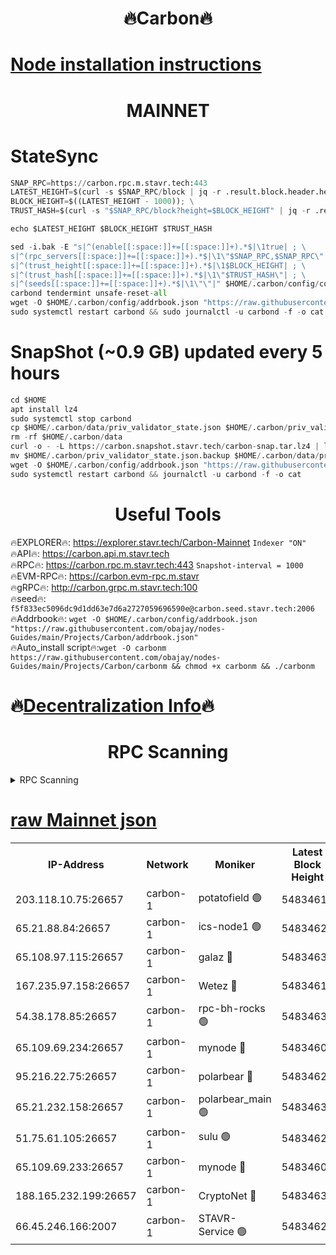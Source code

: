 <h1 align="center"> 🔥Carbon🔥</h1>

[Node installation instructions](https://github.com/obajay/nodes-Guides/tree/main/Projects/Carbon)
=
<h1 align="center"> MAINNET</h1>

# StateSync
```python
SNAP_RPC=https://carbon.rpc.m.stavr.tech:443
LATEST_HEIGHT=$(curl -s $SNAP_RPC/block | jq -r .result.block.header.height); \
BLOCK_HEIGHT=$((LATEST_HEIGHT - 1000)); \
TRUST_HASH=$(curl -s "$SNAP_RPC/block?height=$BLOCK_HEIGHT" | jq -r .result.block_id.hash)

echo $LATEST_HEIGHT $BLOCK_HEIGHT $TRUST_HASH

sed -i.bak -E "s|^(enable[[:space:]]+=[[:space:]]+).*$|\1true| ; \
s|^(rpc_servers[[:space:]]+=[[:space:]]+).*$|\1\"$SNAP_RPC,$SNAP_RPC\"| ; \
s|^(trust_height[[:space:]]+=[[:space:]]+).*$|\1$BLOCK_HEIGHT| ; \
s|^(trust_hash[[:space:]]+=[[:space:]]+).*$|\1\"$TRUST_HASH\"| ; \
s|^(seeds[[:space:]]+=[[:space:]]+).*$|\1\"\"|" $HOME/.carbon/config/config.toml
carbond tendermint unsafe-reset-all
wget -O $HOME/.carbon/config/addrbook.json "https://raw.githubusercontent.com/obajay/nodes-Guides/main/Projects/Carbon/addrbook.json"
sudo systemctl restart carbond && sudo journalctl -u carbond -f -o cat
```
# SnapShot (~0.9 GB) updated every 5 hours
```python
cd $HOME
apt install lz4
sudo systemctl stop carbond
cp $HOME/.carbon/data/priv_validator_state.json $HOME/.carbon/priv_validator_state.json.backup
rm -rf $HOME/.carbon/data
curl -o - -L https://carbon.snapshot.stavr.tech/carbon-snap.tar.lz4 | lz4 -c -d - | tar -x -C $HOME/.carbon --strip-components 2
mv $HOME/.carbon/priv_validator_state.json.backup $HOME/.carbon/data/priv_validator_state.json
wget -O $HOME/.carbon/config/addrbook.json "https://raw.githubusercontent.com/obajay/nodes-Guides/main/Projects/Carbon/addrbook.json"
sudo systemctl restart carbond && journalctl -u carbond -f -o cat
```

 <h1 align="center"> Useful Tools</h1>

🔥EXPLORER🔥:     https://explorer.stavr.tech/Carbon-Mainnet        `Indexer "ON"` \
🔥API🔥:          https://carbon.api.m.stavr.tech \
🔥RPC🔥:          https://carbon.rpc.m.stavr.tech:443              `Snapshot-interval = 1000` \
🔥EVM-RPC🔥:      https://carbon.evm-rpc.m.stavr \
🔥gRPC🔥:         http://carbon.grpc.m.stavr.tech:100 \
🔥seed🔥:      `f5f833ec5096dc9d1dd63e7d6a2727059696590e@carbon.seed.stavr.tech:2006` \
🔥Addrbook🔥:  `wget -O $HOME/.carbon/config/addrbook.json "https://raw.githubusercontent.com/obajay/nodes-Guides/main/Projects/Carbon/addrbook.json"` \
🔥Auto_install script🔥:`wget -O carbonm https://raw.githubusercontent.com/obajay/nodes-Guides/main/Projects/Carbon/carbonm && chmod +x carbonm && ./carbonm`

🔥[Decentralization Info](https://github.com/obajay/StateSync-snapshots/tree/main/Projects/Carbon/Decentralization)🔥
=
<h1 align="center"> RPC Scanning</h1>

<details>
<summary>RPC Scanning</summary>

<h2 align="center"> We scan nodes in real time every 4 hours. And we provide the final result of RPC endpoints.
We cannot influence the operation of these nodes in any way. </h2>


```python
If Voting Power is higher than 0 --> then the Node is a validator of the network and may be subject to attack and be a potential threat to the chain.
```
```python
We marked such validators with a red symbol
```

</details>

[raw Mainnet json](https://rpc-check.carbonm.stavr.tech/carbonm/rpc-carbonm-result.json)
=


<table><tr><th>IP-Address</th><th>Network</th><th>Moniker</th><th>Latest Block Height</th><th>Earliest Block Height</th><th>Catching Up</th><th>Tx Index</th><th>Voting Power</th><th>Scan Time</th></tr><tr><td>203.118.10.75:26657</td><td>carbon-1</td><td>potatofield 🟢</td><td>54834616</td><td>21164241</td><td>False</td><td>on</td><td>0</td><td>2024-03-13T15:24:12.689349494UTC</td></tr><tr><td>65.21.88.84:26657</td><td>carbon-1</td><td>ics-node1 🟢</td><td>54834625</td><td>21164241</td><td>False</td><td>off</td><td>0</td><td>2024-03-13T15:24:36.790702219UTC</td></tr><tr><td>65.108.97.115:26657</td><td>carbon-1</td><td>galaz 🔴</td><td>54834632</td><td>47374001</td><td>False</td><td>on</td><td>10575158890</td><td>2024-03-13T15:24:45.249357697UTC</td></tr><tr><td>167.235.97.158:26657</td><td>carbon-1</td><td>Wetez 🔴</td><td>54834619</td><td>48067570</td><td>False</td><td>on</td><td>1370952269</td><td>2024-03-13T15:24:19.010450968UTC</td></tr><tr><td>54.38.178.85:26657</td><td>carbon-1</td><td>rpc-bh-rocks 🟢</td><td>54834636</td><td>53130001</td><td>False</td><td>on</td><td>0</td><td>2024-03-13T15:24:58.280995604UTC</td></tr><tr><td>65.109.69.234:26657</td><td>carbon-1</td><td>mynode 🔴</td><td>54834609</td><td>53160001</td><td>False</td><td>off</td><td>12067882997</td><td>2024-03-13T15:24:01.557835269UTC</td></tr><tr><td>95.216.22.75:26657</td><td>carbon-1</td><td>polarbear 🔴</td><td>54834625</td><td>54283001</td><td>False</td><td>on</td><td>10447619915</td><td>2024-03-13T15:24:32.403150544UTC</td></tr><tr><td>65.21.232.158:26657</td><td>carbon-1</td><td>polarbear_main 🟢</td><td>54834635</td><td>54286001</td><td>False</td><td>off</td><td>0</td><td>2024-03-13T15:24:51.904348911UTC</td></tr><tr><td>51.75.61.105:26657</td><td>carbon-1</td><td>sulu 🟢</td><td>54834624</td><td>54542001</td><td>False</td><td>off</td><td>0</td><td>2024-03-13T15:24:28.011389450UTC</td></tr><tr><td>65.109.69.233:26657</td><td>carbon-1</td><td>mynode 🔴</td><td>54834609</td><td>54660001</td><td>False</td><td>off</td><td>8140332425</td><td>2024-03-13T15:24:01.256275043UTC</td></tr><tr><td>188.165.232.199:26657</td><td>carbon-1</td><td>CryptoNet 🔴</td><td>54834635</td><td>54710001</td><td>False</td><td>off</td><td>3520515585</td><td>2024-03-13T15:24:51.614652932UTC</td></tr><tr><td>66.45.246.166:2007</td><td>carbon-1</td><td>STAVR-Service 🟢</td><td>54834624</td><td>54828001</td><td>False</td><td>on</td><td>0</td><td>2024-03-13T15:24:27.714181380UTC</td></tr></table>

